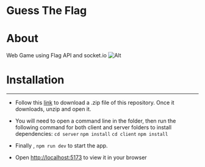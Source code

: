 # Guess The Flag

# About

Web Game using Flag API and socket.io
![Alt](https://media.giphy.com/media/v1.Y2lkPTc5MGI3NjExYzA2MTJkZTVmYzdmZDU3YjM0YzY4NzU4OWI5OGM0ZGE3YzJlNjcyYSZjdD1n/DIW2zr3QFtzQj0OKti/giphy.gif)

# Installation

---

- Follow this [link](https://github.com/ardaatik/GuessFlagGame/archive/refs/heads/main.zip) to download a .zip
  file of this repository. Once it downloads, unzip and open it.

- You will need to open a command line in the folder, then run the following command for both client and server folders to install dependencies:
  `cd server`
  `npm install`
  `cd client`
  `npm install`
- Finally , `npm run dev` to start the app.
- Open [http://localhost:5173](http://localhost:5173) to
  view it in your browser

